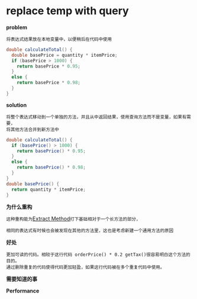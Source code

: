 # replace temp with query

**problem**

```
将表达式结果放在本地变量中，以便稍后在代码中使用
```

```java
double calculateTotal() {
  double basePrice = quantity * itemPrice;
  if (basePrice > 1000) {
    return basePrice * 0.95;
  }
  else {
    return basePrice * 0.98;
  }
}
```

**solution**

```
将整个表达式移动到一个单独的方法，并且从中返回结果，使用查询方法而不是变量，如果有需要，
将其他方法合并到新方法中
```

```java
double calculateTotal() {
  if (basePrice() > 1000) {
    return basePrice() * 0.95;
  }
  else {
    return basePrice() * 0.98;
  }
}
double basePrice() {
  return quantity * itemPrice;
}
```

**为什么重构**

```这种重构能为```[Extract Method](./Extractmethod.md)```打下基础相对于一个长方法的部分，```

```相同的表达式有时候也会被发现在其他的方法里，这也是考虑新建一个通用方法的原因```

**好处**

```
更加可读的代码。相较于这行代码 orderPrice() * 0.2 getTax()很容易明白这个方法的目的。
通过删除重复的代码使得代码更加轻盈，如果这行代码被在多个重复代码中使用。
```

**需要知道的事**

**Performance**

```

```

